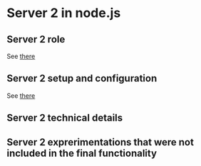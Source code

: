 # Server 2 in node.js
## Server 2 role
See [there](https://github.com/akostrik/stage_telegram/tree/main#the-same-scheme-of-the-appication-in-english)
  
## Server 2 setup and configuration
See [there](https://github.com/akostrik/stage_telegram/tree/main#setup-and-configuration)

## Server 2 technical details

## Server 2 exprerimentations that were not included in the final functionality
